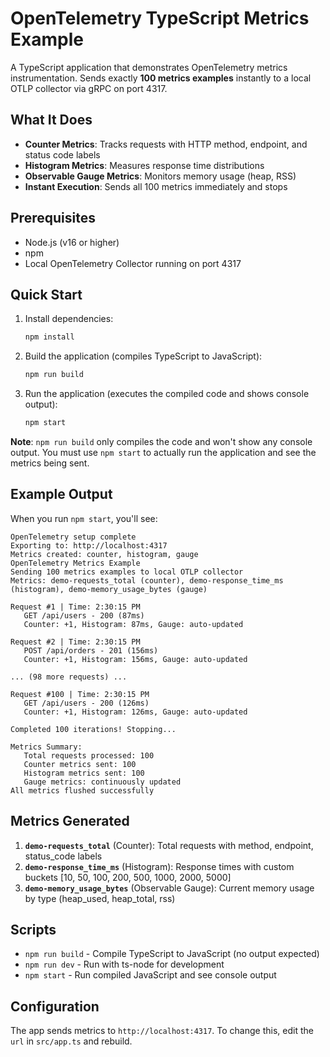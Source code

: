 # OpenTelemetry TypeScript Metrics Example

A TypeScript application that demonstrates OpenTelemetry metrics instrumentation. Sends exactly **100 metrics examples** instantly to a local OTLP collector via gRPC on port 4317.

## What It Does

- **Counter Metrics**: Tracks requests with HTTP method, endpoint, and status code labels
- **Histogram Metrics**: Measures response time distributions 
- **Observable Gauge Metrics**: Monitors memory usage (heap, RSS)
- **Instant Execution**: Sends all 100 metrics immediately and stops

## Prerequisites

- Node.js (v16 or higher)
- npm
- Local OpenTelemetry Collector running on port 4317

## Quick Start

1. Install dependencies:
   ```bash
   npm install
   ```

2. Build the application (compiles TypeScript to JavaScript):
   ```bash
   npm run build
   ```

3. Run the application (executes the compiled code and shows console output):
   ```bash
   npm start
   ```

**Note**: `npm run build` only compiles the code and won't show any console output. You must use `npm start` to actually run the application and see the metrics being sent.

## Example Output

When you run `npm start`, you'll see:

```
OpenTelemetry setup complete
Exporting to: http://localhost:4317
Metrics created: counter, histogram, gauge
OpenTelemetry Metrics Example
Sending 100 metrics examples to local OTLP collector
Metrics: demo-requests_total (counter), demo-response_time_ms (histogram), demo-memory_usage_bytes (gauge)

Request #1 | Time: 2:30:15 PM
   GET /api/users - 200 (87ms)
   Counter: +1, Histogram: 87ms, Gauge: auto-updated

Request #2 | Time: 2:30:15 PM
   POST /api/orders - 201 (156ms)
   Counter: +1, Histogram: 156ms, Gauge: auto-updated

... (98 more requests) ...

Request #100 | Time: 2:30:15 PM
   GET /api/users - 200 (126ms)
   Counter: +1, Histogram: 126ms, Gauge: auto-updated

Completed 100 iterations! Stopping...

Metrics Summary:
   Total requests processed: 100
   Counter metrics sent: 100
   Histogram metrics sent: 100
   Gauge metrics: continuously updated
All metrics flushed successfully
```

## Metrics Generated

1. **`demo-requests_total`** (Counter): Total requests with method, endpoint, status_code labels
2. **`demo-response_time_ms`** (Histogram): Response times with custom buckets [10, 50, 100, 200, 500, 1000, 2000, 5000]
3. **`demo-memory_usage_bytes`** (Observable Gauge): Current memory usage by type (heap_used, heap_total, rss)

## Scripts

- `npm run build` - Compile TypeScript to JavaScript (no output expected)
- `npm run dev` - Run with ts-node for development  
- `npm start` - Run compiled JavaScript and see console output

## Configuration

The app sends metrics to `http://localhost:4317`. To change this, edit the `url` in `src/app.ts` and rebuild.